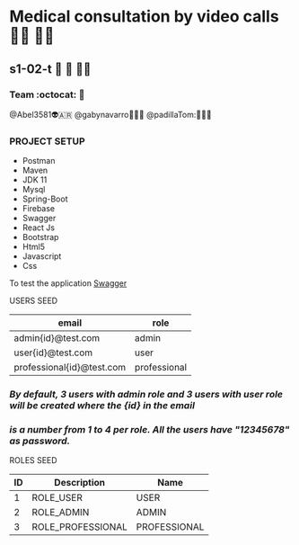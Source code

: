 # Medical consultation by video calls :health_worker: :woman_health_worker:

## s1-02-t :wave: :muscle: :bowing_man:

### Team :octocat: :adult:

@Abel3581:alien::argentina:
@gabynavarro:robot::argentina:
@padillaTom::guitar::sweden:



### PROJECT SETUP

- Postman
- Maven
- JDK 11
- Mysql
- Spring-Boot
- Firebase
- Swagger
- React Js
- Bootstrap
- Html5
- Javascript
- Css

To test the application [Swagger](http://localhost:8080/swagger-ui/index.html)

USERS SEED
<table>
<thead>
<tr>
<th>email</th>
<th>role</th>
</tr>
</thead>
<tbody>
<tr>
<td>admin{id}@test.com</td>
<td>admin</td>
</tr>
<tr>
<td>user{id}@test.com</td>
<td>user</td>
</tr>
  <tr>
<td>professional{id}@test.com</td>
<td>professional</td>
</tr>
</tbody>
</table>


### *By default, 3 users with admin role and 3 users with user role will be created where the {id} in the email* 
### *is a number from 1 to 4 per role. All the users have "12345678" as password.*


ROLES SEED
<table>
<thead>
<tr>
<th>ID</th>
<th>Description</th>
<th>Name</th>
</tr>
</thead>
<tbody>
<tr>
<td>1</td>
<td>ROLE_USER</td>
<td>USER</td>
</tr>
<tr>
<td>2</td>
<td>ROLE_ADMIN</td>
<td>ADMIN</td>
</tr>
 <tr>
<td>3</td>
<td>ROLE_PROFESSIONAL</td>
<td>PROFESSIONAL</td>
</tr>
</tbody>
</table>
